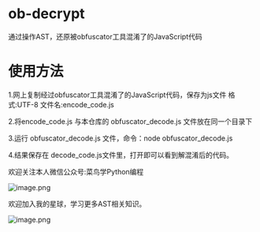 # ob-decrypt

通过操作AST，还原被obfuscator工具混淆了的JavaScript代码

# 使用方法

1.网上复制经过obfuscator工具混淆了的JavaScript代码，保存为js文件
格式:UTF-8
文件名:encode_code.js

2.将encode_code.js 与本仓库的 obfuscator_decode.js 文件放在同一个目录下

3.运行 obfuscator_decode.js 文件，命令：node obfuscator_decode.js

4.结果保存在 decode_code.js文件里，打开即可以看到解混淆后的代码。



欢迎关注本人微信公众号:菜鸟学Python编程

![image.png](https://cdn.nlark.com/yuque/0/2020/png/598650/1591971225499-565d5b59-1a15-45a5-8643-9937c5725d23.png#align=left&display=inline&height=215&margin=%5Bobject%20Object%5D&name=image.png&originHeight=430&originWidth=430&size=75528&status=done&style=none&width=215)


欢迎加入我的星球，学习更多AST相关知识。

![image.png](https://cdn.nlark.com/yuque/0/2020/png/598650/1591967885267-c016626e-59fe-4212-8398-12ec42300e37.png#align=left&display=inline&height=1749&margin=%5Bobject%20Object%5D&name=image.png&originHeight=3497&originWidth=750&size=439824&status=done&style=none&width=375)
